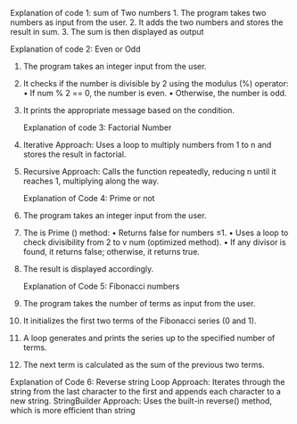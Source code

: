 Explanation of code 1: 
sum of Two numbers 
	1.	The program takes two numbers as input from the user.
	2.	It adds the two numbers and stores the result in sum.
	3.	The sum is then displayed as output

 Explanation of code 2:
Even or Odd
1. The program takes an integer input from the user.
2. It checks if the number is divisible by 2
using the modulus (%) operator:
• If num % 2 == 0, the number is even.
• Otherwise, the number is odd.
3. It prints the appropriate message based on the condition.

   Explanation of code 3: 
Factorial Number 
1. Iterative Approach: Uses a loop to multiply numbers from 1 to n and stores the result in factorial.
2. Recursive Approach: Calls the function repeatedly, reducing n until it reaches 1, multiplying along the way.

   Explanation of Code 4:
Prime or not 
1. The program takes an integer input from the user.
2. The is Prime () method:
• Returns false for numbers ≤1.
• Uses a loop to check divisibility from 2 to v num (optimized method).
• If any divisor is found, it returns false; otherwise, it returns true.
3. The result is displayed accordingly.

   Explanation of Code 5:
Fibonacci numbers
1. The program takes the number of terms as input from the user.
2. It initializes the first two terms of the Fibonacci series (0 and 1).
3. A loop generates and prints the series up to the specified number of terms.
4. The next term is calculated as the sum of the previous two terms.

 Explanation of Code 6: 
Reverse string 
﻿﻿﻿Loop Approach: Iterates through the string from the last character to the first and appends each character to a new string.
﻿﻿﻿StringBuilder Approach: Uses the built-in reverse() method, which is more efficient than string  
